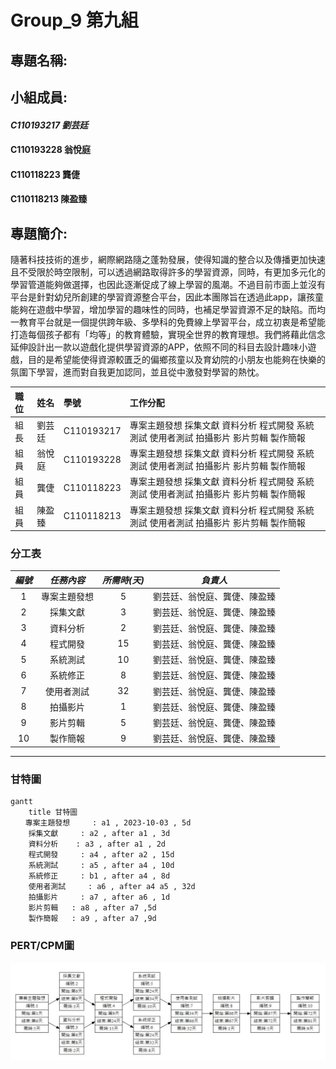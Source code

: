 # Group_9 第九組
## 專題名稱:

## 小組成員:
#### *C110193217 劉芸廷*
#### C110193228 翁悅庭
#### C110118223 龔倢
#### C110118213 陳盈臻

## 專題簡介:
隨著科技技術的進步，網際網路隨之蓬勃發展，使得知識的整合以及傳播更加快速且不受限於時空限制，可以透過網路取得許多的學習資源，同時，有更加多元化的學習管道能夠做選擇，也因此逐漸促成了線上學習的風潮。不過目前市面上並沒有平台是針對幼兒所創建的學習資源整合平台，因此本團隊旨在透過此app，讓孩童能夠在遊戲中學習，增加學習的趣味性的同時，也補足學習資源不足的缺陷。而均一教育平台就是一個提供跨年級、多學科的免費線上學習平台，成立初衷是希望能打造每個孩子都有「均等」的教育體驗，實現全世界的教育理想。我們將藉此信念延伸設計出一款以遊戲化提供學習資源的APP，依照不同的科目去設計趣味小遊戲，目的是希望能使得資源較匱乏的偏鄉孩童以及育幼院的小朋友也能夠在快樂的氛圍下學習，進而對自我更加認同，並且從中激發對學習的熱忱。

| **職位** | **姓名** | **學號** | **工作分配**|
| :---     |  :---       |  :---   | :---      |
|   組長   | 劉芸廷   | C110193217  |專案主題發想 採集文獻 資料分析 程式開發 系統測試 使用者測試 拍攝影片 影片剪輯 製作簡報|
|   組員   | 翁悅庭   | C110193228  |專案主題發想 採集文獻 資料分析 程式開發 系統測試 使用者測試 拍攝影片 影片剪輯 製作簡報|
|   組員   | 龔倢     | C110118223  |專案主題發想 採集文獻 資料分析 程式開發 系統測試 使用者測試 拍攝影片 影片剪輯 製作簡報|
|   組員   | 陳盈臻   | C110118213  |專案主題發想 採集文獻 資料分析 程式開發 系統測試 使用者測試 拍攝影片 影片剪輯 製作簡報|

### 分工表
|  *編號*  |  *任務內容*  |  *所需時(天)*  |  *負責人*  |
| :------: |   :------:  |    :------:   |  :------:  |
|     1    |專案主題發想  |       5       |劉芸廷、翁悅庭、龔倢、陳盈臻|
|     2    |   採集文獻   |       3       |劉芸廷、翁悅庭、龔倢、陳盈臻|
|     3    |   資料分析   |       2      |劉芸廷、翁悅庭、龔倢、陳盈臻|
|     4    |   程式開發   |       15       |劉芸廷、翁悅庭、龔倢、陳盈臻|
|     5    |    系統測試  |       10         |劉芸廷、翁悅庭、龔倢、陳盈臻|
|     6    |    系統修正  |       8         |劉芸廷、翁悅庭、龔倢、陳盈臻|
|     7    |   使用者測試   |      32      |劉芸廷、翁悅庭、龔倢、陳盈臻|
|     8    |   拍攝影片   |       1      |劉芸廷、翁悅庭、龔倢、陳盈臻|
|     9    |  影片剪輯  |       5         |劉芸廷、翁悅庭、龔倢、陳盈臻|
|     10    |  製作簡報  |       9         |劉芸廷、翁悅庭、龔倢、陳盈臻|
---

### 甘特圖
```mermaid
gantt
    title 甘特圖
　　專案主題發想     : a1 , 2023-10-03 , 5d
    採集文獻     : a2 , after a1 , 3d
    資料分析    : a3 , after a1 , 2d
    程式開發     : a4 , after a2 , 15d
    系統測試     : a5 , after a4 , 10d
    系統修正     : b1 , after a4 , 8d
    使用者測試     : a6 , after a4 a5 , 32d
    拍攝影片     : a7 , after a6 , 1d
    影片剪輯   : a8 , after a7 ,5d
    製作簡報   : a9 , after a7 ,9d
```
### PERT/CPM圖
![PERT](工作分配.jpg)
